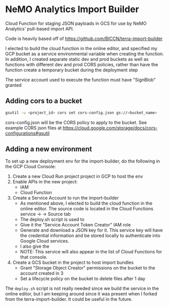 # NeMO Analytics Import Builder

Cloud Function for staging JSON payloads in GCS for use by NeMO Analytics' pull-based import API.

Code is heavily based off of https://github.com/BICCN/terra-import-builder

I elected to build the cloud function in the online editor, and specified my GCP bucket as a service environmental variable when creating the function. In addition, I created separate static dev and prod buckets as well as functions with different dev and prod CORS policies, rather than have the function create a temporary bucket during the deployment step

The service account used to execute the function must have "SignBlob" granted

## Adding cors to a bucket

```bash
gsutil -u <project_id> cors set cors-config.json gs://<bucket_name>
```

cors-config.json will be the CORS policy to apply to the bucket. See example CORS json files at https://cloud.google.com/storage/docs/cors-configurations#gsutil

## Adding a new environment

To set up a new deployment env for the import-builder, do the following in the GCP Cloud Console:

1. Create a new Cloud Run project project in GCP to host the env
2. Enable APIs in the new project:
   * IAM
   * Cloud Function
3. Create a Service Account to run the import-builder
   * As mentioned above, I elected to build the cloud function in the online editor. The source code is located in the Cloud Functions service -> <project> -> Source tab
   * The deploy.sh script is used to
   * Give it the "Service Account Token Creator" IAM role
   * Generate and download a JSON key for it. This service key will have the credential information and be stored locally to authenticate into Google Cloud services.
   * I also give the
   * NOTE: This service will also appear in the list of Cloud Functions for that console.
4. Create a GCS bucket in the project to host import bundles
   * Grant "Storage Object Creator" permissions on the bucket to the account created in 3
   * Set a lifecycle policy on the bucket to delete files after 1 day

The `deploy.sh` script is not really needed since we build the service in the online editor, but I am keeping around since it was present when I forked from the terra-import-builder. It could be useful in the future.